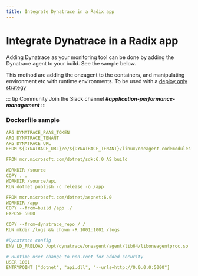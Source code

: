 ```yaml
---
title: Integrate Dynatrace in a Radix app
---
```


# Integrate Dynatrace in a Radix app

Adding Dynatrace as your monitoring tool can be done by adding the Dynatrace agent to your build. See the sample below.

This method are adding the oneagent to the containers, and manipulating environment etc with runtime environments. To be used with a [deploy only strategy](../../guides/deploy-only/)

::: tip Community
Join the Slack channel ***#application-performance-management***
:::


### Dockerfile sample

```yaml
ARG DYNATRACE_PAAS_TOKEN
ARG DYNATRACE_TENANT
ARG DYNATRACE_URL
FROM ${DYNATRACE_URL}/e/${DYNATRACE_TENANT}/linux/oneagent-codemodules:all as dynatrace_repo

FROM mcr.microsoft.com/dotnet/sdk:6.0 AS build

WORKDIR /source
COPY . .
WORKDIR /source/api
RUN dotnet publish -c release -o /app

FROM mcr.microsoft.com/dotnet/aspnet:6.0 
WORKDIR /app
COPY --from=build /app ./
EXPOSE 5000

COPY --from=dynatrace_repo / /
RUN mkdir /logs && chown -R 1001:1001 /logs

#Dynatrace config
ENV LD_PRELOAD /opt/dynatrace/oneagent/agent/lib64/liboneagentproc.so

# Runtime user change to non-root for added security
USER 1001
ENTRYPOINT ["dotnet", "api.dll", "--urls=http://0.0.0.0:5000"]
```
